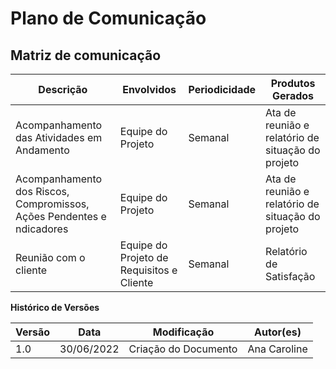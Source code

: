 # Plano de Comunicação
<!-- ## Introdução
O Gerenciamento de Tempo é uma etapa essencial de planejamento que visa organizar as atividades em ordem cronológica. -->

## Matriz de comunicação
<table class="table">
  <thead>
    <tr>
      <th scope="col">Descrição</th>
      <th scope="col">Envolvidos</th>
      <th scope="col">Periodicidade</th>
      <th scope="col">Produtos Gerados</th>
    </tr>
  </thead>
  <tbody>
    <tr>
      <td>Acompanhamento das Atividades em Andamento</td>
      <td>Equipe do Projeto</td>
      <td>Semanal</td>
      <td>Ata de reunião e relatório de situação do projeto</td>
    </tr>
    <tr>
      <td>Acompanhamento dos Riscos, Compromissos, Ações Pendentes e ndicadores</td>
      <td>Equipe do Projeto</td>
      <td>Semanal</td>
      <td>Ata de reunião e relatório de situação do projeto</td>
    </tr>
    <tr>
      <td>Reunião com o cliente</td>
      <td>Equipe do Projeto de Requisitos e Cliente</td>
      <td>Semanal</td>
      <td>Relatório de Satisfação</td>
    </tr>
  </tbody>
</table>

**Histórico de Versões**
<table class="table">
  <thead>
    <tr>
      <th scope="col">Versão</th>
      <th scope="col">Data</th>
      <th scope="col">Modificação</th>
      <th scope="col">Autor(es)</th>
    </tr>
  </thead>
  <tbody>
    <tr>
      <td>1.0</td>
      <td>30/06/2022</td>
      <td>Criação do Documento</td>
      <td>Ana Caroline</td>
    </tr>
  </tbody>
</table>